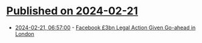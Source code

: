 # [Published on 2024-02-21](index.md)

* [2024-02-21, 06:57:00](https://soylentnews.org/article.pl?sid=24/02/20/0011221&from=rss) - [Facebook £3bn Legal Action Given Go-ahead in London](https://soylentnews.org/article.pl?sid=24/02/20/0011221&from=rss)
